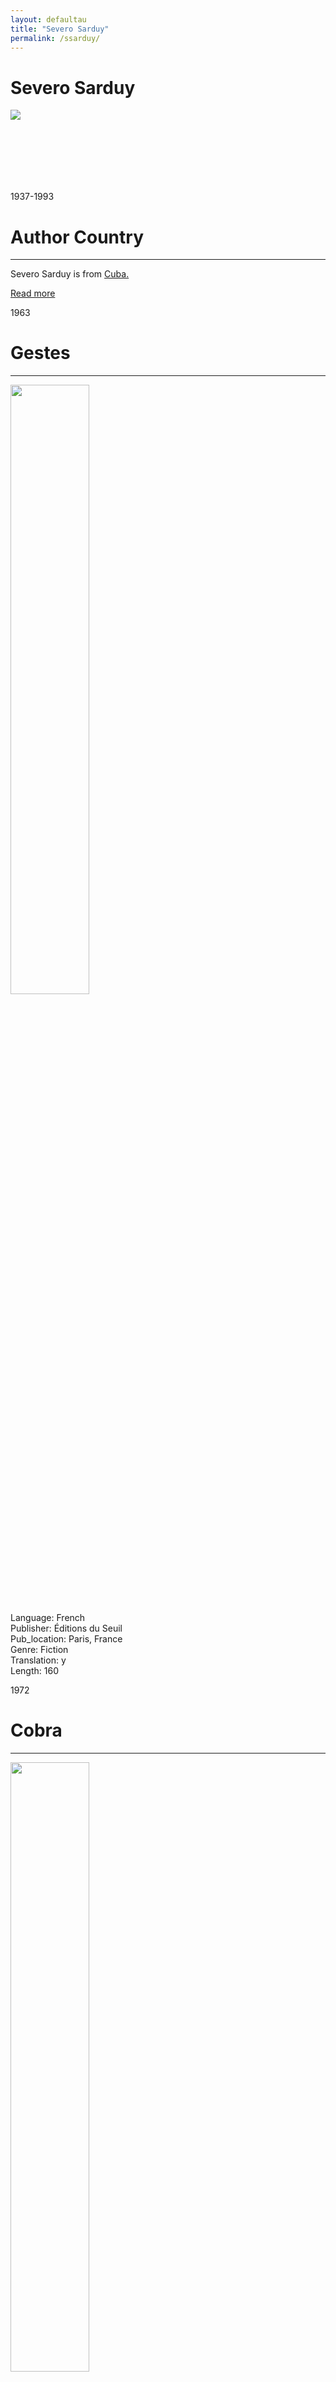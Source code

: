 ```yaml
---
layout: defaultau
title: "Severo Sarduy"
permalink: /ssarduy/
---
```

<!-- partial:index.partial.html -->
<div class="content">
    <h1>Severo Sarduy</h1>
    <div class="quote">
        <div><img src="https://upload.wikimedia.org/wikipedia/commons/thumb/d/de/Severo_Sarduy.jpg/330px-Severo_Sarduy.jpg" class="logo"></div>
    </div>
    <div class="timeline">
        <div style="padding-bottom:100px;"></div>
        <div class="block">
            <div class="date right"><p class="right">1937-1993</p></div>
            <div class="dot"></div>
            <div class="left first">
            <div class="author_country">
                <h1>Author Country</h1><hr>
          <div class="aclocation">   <p>Severo Sarduy is from <a href="http://localhost:4000/14">Cuba.</a></p></div>
                <div class="acreadmore"><a href="https://en.wikipedia.org/wiki/Severo_Sarduy" target="_blank">Read more</a></div>
            </div>
            </div>
        </div>
        <div class="block">
            <div class="date left"><p class="left">1963</p></div>
            <div class="dot"></div>
            <div class="right">
                <h1>Gestes</h1><hr>
                <p><img src="https://images-na.ssl-images-amazon.com/images/I/61BmG8iIXYL.jpg" height="50%" width = "50%"></p>
                <p>
                Language: French<br/>
                Publisher: Éditions du Seuil<br/>
                Pub_location: Paris, France<br/>
                Genre: Fiction<br/>
                Translation: y<br/>
                Length: 160</p>
            </div>
        </div>
        <div class="block">
            <div class="date right"><p class="right">1972</p></div>
            <div class="dot"></div>
            <div class="left hide">
                <h1>Cobra</h1><hr>
                <p><img src="https://i.gr-assets.com/images/S/compressed.photo.goodreads.com/books/1579080080l/50493709._SY475_.jpg" height="50%" width = "50%"></p>
                <p>Language: French<br/>
                Publisher: Éditions du Seuil<br/>
                Pub_location: Paris, France<br/>
                Genre: Fiction<br/>
                Translation: y<br/>
                Length: 160</p>
            </div>
        </div>
        <div class="block">
            <div class="date right"><p class="right">1974</p></div>
            <div class="dot"></div>
            <div class="left hide">
                <h1>Big-Bang</h1><hr>
                <p><img src="http://www.agenciabalcells.com/fileadmin/_processed_/csm_big_bang_073e32de3a.jpg" height="50%" width = "50%"></p>
                <p>Language: Spanish<br/>
                Publisher: Tusquets Editores S.A.<br/>
                Pub_location: Barcelona, Spain<br/>
                Genre: Poetry<br/>
                Length: 114</p>
            </div>
        </div>
        <div style="padding-bottom:100px;"></div>
    </div>
    <div id="footer">
        <p id="copyright">Made by&nbsp;<strong><a href="https://www.linkedin.com/in/nicolae-stefan-tudoran-b02291127/" target="_blank">StefanTudoran</a></strong></p>
    </div>
</div>
